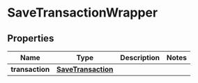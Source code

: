 # SaveTransactionWrapper

## Properties
Name | Type | Description | Notes
------------ | ------------- | ------------- | -------------
**transaction** | [**SaveTransaction**](SaveTransaction.md) |  | 


